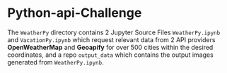 # Python-api-Challenge

The `WeatherPy` directory contains 2 Jupyter Source Files `WeatherPy.ipynb` and `VacationPy.ipynb` which request relevant data from 2 API providers **OpenWeatherMap** and **Geoapify** for over 500 cities within the desired coordinates, and a repo `output_data` which contains the output images generated from `WeatherPy.ipynb`. 

